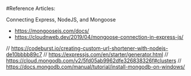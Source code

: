 #Reference Articles:

Connecting Express, NodeJS, and Mongoose
- https://mongoosejs.com/docs/
- https://cloudnweb.dev/2019/04/mongoose-connection-in-express-js/

// https://codeburst.io/creating-custom-url-shortener-with-nodejs-de10bbbb89c7
// https://expressjs.com/en/starter/generator.html
// https://cloud.mongodb.com/v2/5fd05ab9962dfe326838326f#clusters
// https://docs.mongodb.com/manual/tutorial/install-mongodb-on-windows/